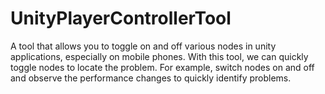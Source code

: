 # UnityPlayerControllerTool
A tool that allows you to toggle on and off various nodes in unity applications, especially on mobile phones. With this tool, we can quickly toggle nodes to locate the problem. For example, switch nodes on and off and observe the performance changes to quickly identify problems.
